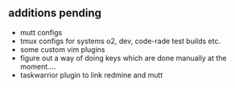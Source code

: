 ## additions pending 

* mutt configs 
* tmux configs for systems o2, dev, code-rade test builds etc.
* some custom vim plugins 
* figure out a way of doing keys which are done manually at the moment....
* taskwarrior plugin to link redmine and mutt
